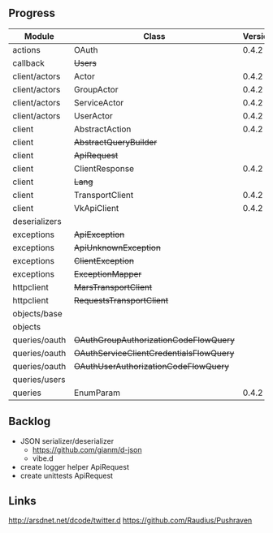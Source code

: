 ## Progress

|Module           |Class                                      |Version|
|-----------------|-------------------------------------------|-------|
|actions          |OAuth                                      |0.4.2  |
|callback         |~~Users~~                                  |       |
|client/actors    |Actor                                      |0.4.2  |
|client/actors    |GroupActor                                 |0.4.2  |
|client/actors    |ServiceActor                               |0.4.2  |
|client/actors    |UserActor                                  |0.4.2  |
|client           |AbstractAction                             |0.4.2  |
|client           |~~AbstractQueryBuilder~~                   |       |
|client           |~~ApiRequest~~                             |       |
|client           |ClientResponse                             |0.4.2  |
|client           |~~Lang~~                                   |       |
|client           |TransportClient                            |0.4.2  |
|client           |VkApiClient                                |0.4.2  |
|deserializers    |                                           |       |
|exceptions       |~~ApiException~~                           |       |
|exceptions       |~~ApiUnknownException~~                    |       |
|exceptions       |~~ClientException~~                        |       |
|exceptions       |~~ExceptionMapper~~                        |       |
|httpclient       |~~MarsTransportClient~~                    |       |
|httpclient       |~~RequestsTransportClient~~                |       |
|objects/base     |                                           |       |
|objects          |                                           |       |
|queries/oauth    |~~OAuthGroupAuthorizationCodeFlowQuery~~   |       |
|queries/oauth    |~~OAuthServiceClientCredentialsFlowQuery~~ |       |
|queries/oauth    |~~OAuthUserAuthorizationCodeFlowQuery~~    |       |
|queries/users    |                                           |       |
|queries          |EnumParam                                  |0.4.2  |

## Backlog
* JSON serializer/deserializer
	* https://github.com/gianm/d-json
	* vibe.d
* create logger helper
	ApiRequest
* create unittests
	ApiRequest

## Links
http://arsdnet.net/dcode/twitter.d
https://github.com/Raudius/Pushraven